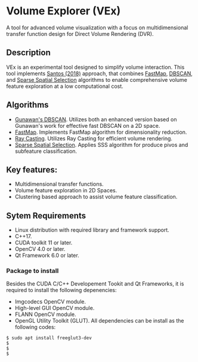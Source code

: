 # Volume Explorer (VEx)

A tool for advanced volume visualization with a focus on multidimensional transfer function design for Direct Volume Rendering (DVR).



## Description
VEx is an experimental tool designed to simplify volume interaction. This tool implements [Santos (2018)](https://repositorio.unesp.br/items/5d693752-868f-4670-aa80-5e2180469e3b) approach, that combines [FastMap](https://dl.acm.org/doi/pdf/10.1145/223784.223812), [DBSCAN](https://pure.tue.nl/ws/portalfiles/portal/46941219/760643-1.pdf), and [Sparse Spatial Selection](https://lbd.udc.es/Repository/Publications/Drafts/SpaSelofSpa.pdf) algorithms to enable comprehensive volume feature exploration at a low computational cost.


## Algorithms
- [Gunawan's DBSCAN](https://pure.tue.nl/ws/portalfiles/portal/46941219/760643-1.pdf). Utilizes both an enhanced version based on Gunawan's work for effective fast DBSCAN on a 2D space.
- [FastMap](https://dl.acm.org/doi/pdf/10.1145/223784.223812). Implements FastMap algorithm for dimensionality reduction.
- [Ray Casting](https://sci-hub.se/10.1109/38.511). Utilizes Ray Casting for efficient volume rendering.
- [Sparse Spatial Selection](https://lbd.udc.es/Repository/Publications/Drafts/SpaSelofSpa.pdf). Applies SSS algorithm for produce pivos and subfeature classification.


## Key features:
- Multidimensional transfer functions.
- Volume feature exploration in 2D Spaces.
- Clustering based approach to assist volume feature classification.


## Sytem Requirements 
- Linux distribution with required library and framework support.
- C++17.
- CUDA toolkit 11 or later.
- OpenCV 4.0 or later.
- Qt Framework 6.0 or later.
### Package to install
Besides the CUDA C/C++ Developement Tookit and Qt Frameworks, it is required to install the following depenencies:
- Imgcodecs OpenCV module.
- High-level GUI OpenCV module.
- FLANN OpenCV module.
- OpenGL Utility Toolkit (GLUT).
All dependencies can be install as the following codes:
```
$ sudo apt install freeglut3-dev
$
$
$

```

